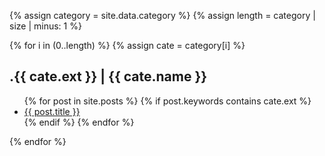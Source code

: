 {% assign category = site.data.category %}
{% assign length = category | size | minus: 1 %}
<!-- <section id="word-cloud">

</section> -->

{% for i in (0..length) %}
  {% assign cate = category[i] %}
  <section>
    <h2>.{{ cate.ext }} | {{ cate.name }}</h2>
    <ul>
    {% for post in site.posts %}
      {% if post.keywords contains cate.ext %}
        <li>
          <a href="{{ post.url | prepend:site.baseurl }}">
            {{ post.title }}
          </a>
        </li>
      {% endif %}
    {% endfor %}
    </ul>
  </section>
{% endfor %}
